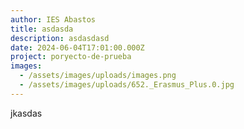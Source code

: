 ```yaml
---
author: IES Abastos
title: asdasda
description: asdasdasd
date: 2024-06-04T17:01:00.000Z
project: poryecto-de-prueba
images:
  - /assets/images/uploads/images.png
  - /assets/images/uploads/652._Erasmus_Plus.0.jpg
---
```

jkasdas
